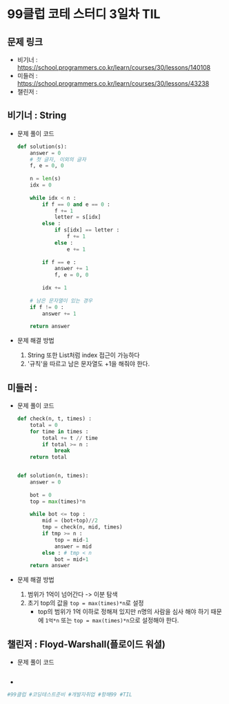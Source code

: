 # 99클럽 코테 스터디 3일차 TIL

## 문제 링크
* 비기너 : https://school.programmers.co.kr/learn/courses/30/lessons/140108
* 미들러 : https://school.programmers.co.kr/learn/courses/30/lessons/43238
* 챌린저 : 


## 비기너 : String

* 문제 풀이 코드

    ```python
    def solution(s):
        answer = 0
        # 첫 글자, 이외의 글자
        f, e = 0, 0
        
        n = len(s)
        idx = 0
        
        while idx < n :
            if f == 0 and e == 0 :
                f += 1
                letter = s[idx]
            else :
                if s[idx] == letter :
                    f += 1
                else :
                    e += 1
                
            if f == e :
                answer += 1
                f, e = 0, 0
                
            idx += 1
        
        # 남은 문자열이 있는 경우
        if f != 0 :
            answer += 1
            
        return answer
    ```

* 문제 해결 방법
    1. String 또한 List처럼 index 접근이 가능하다
    2. '규칙'을 따르고 남은 문자열도 +1을 해줘야 한다.



## 미들러 : 

* 문제 풀이 코드

    ```python
    def check(n, t, times) :
        total = 0
        for time in times :
            total += t // time
            if total >= n :
                break
        return total


    def solution(n, times):
        answer = 0
        
        bot = 0
        top = max(times)*n
        
        while bot <= top :
            mid = (bot+top)//2
            tmp = check(n, mid, times)
            if tmp >= n :
                top = mid-1
                answer = mid
            else : # tmp < n
                bot = mid+1
        return answer
    ```

* 문제 해결 방법
    1. 범위가 1억이 넘어간다 -> 이분 탐색
    2. 초기 top의 값을 `top = max(times)*n`로 설정
        * top의 범위가 1억 이하로 정해져 있지만 n명의 사람을 심사 해야 하기 때문에 `1억*n` 또는 `top = max(times)*n`으로 설정해야 한다.



## 챌린저 : Floyd-Warshall(플로이드 워셜)

* 문제 풀이 코드

    ```python

    ```

* 



```python
#99클럽 #코딩테스트준비 #개발자취업 #항해99 #TIL
```
